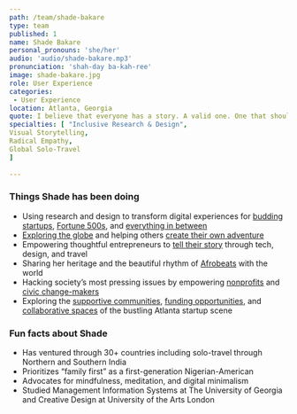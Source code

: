 ```yaml
---
path: /team/shade-bakare
type: team
published: 1
name: Shade Bakare
personal_pronouns: 'she/her'
audio: 'audio/shade-bakare.mp3'
pronunciation: 'shah-day ba-kah-ree'
image: shade-bakare.jpg
role: User Experience
categories:
 - User Experience
location: Atlanta, Georgia
quote: I believe that everyone has a story. A valid one. One that should be considered, valued, respected, and most importantly … designed for.
specialties: [ "Inclusive Research & Design",
Visual Storytelling,
Radical Empathy,
Global Solo-Travel
]
  
---
```


### Things Shade has been doing
* Using research and design to transform digital experiences for [budding startups](https://shade-portfolio.webflow.io/shop-a-au), [Fortune 500s](https://shade-portfolio.webflow.io/whole-foods-market), and [everything in between](https://shade-portfolio.webflow.io/portfolio)
* [Exploring the globe](https://wandewanderskit.webflow.io/) and helping others [create their own adventure](https://wandewanders.webflow.io/)
* Empowering thoughtful entrepreneurs to [tell their story](http://nomaddigital.co) through tech, design, and travel
* Sharing her heritage and the beautiful rhythm of [Afrobeats](https://theafrobeat.webflow.io/) with the world
* Hacking society’s most pressing issues by empowering [nonprofits](https://48in48.org/) and [civic change-makers](https://goodienation.org/about/)
* Exploring the [supportive communities](https://atlantatechvillage.com/), [funding opportunities](https://techsquare.co/), and [collaborative spaces](https://thegatheringspot.club/) of the bustling Atlanta startup scene

### Fun facts about Shade
* Has ventured through 30+ countries including solo-travel through Northern and Southern India
* Prioritizes “family first” as a first-generation Nigerian-American
* Advocates for mindfulness, meditation, and digital minimalism
* Studied Management Information Systems at The University of Georgia and Creative Design at University of the Arts London


